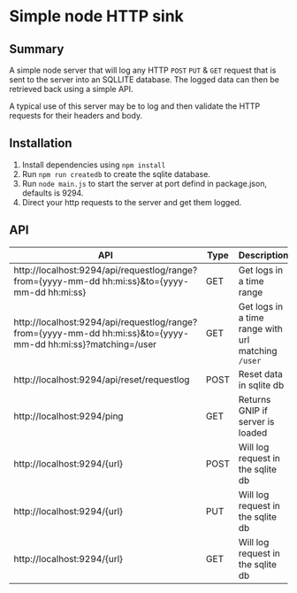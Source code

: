 # Simple node HTTP sink

## Summary 
A simple node server that will log any HTTP `POST` `PUT` & `GET` request that is sent to the server into an SQLLITE database. The logged data can then be retrieved back using a simple API.

A typical use of this server may be to log and then validate the HTTP requests for their headers and body.

## Installation

1. Install dependencies using `npm install`
2. Run `npm run createdb` to create the sqlite database.
3. Run `node main.js` to start the server at port defind in package.json, defaults is 9294.
4. Direct your http requests to the server and get them logged.

## API

 | API | Type |Description |
   | --- | --- | --- |
   | http://localhost:9294/api/requestlog/range?from={yyyy-mm-dd hh:mi:ss}&to={yyyy-mm-dd hh:mi:ss} | GET | Get logs in a time range |
   | http://localhost:9294/api/requestlog/range?from={yyyy-mm-dd hh:mi:ss}&to={yyyy-mm-dd hh:mi:ss}?matching=/user | GET | Get logs in a time range with url matching `/user` |
   | http://localhost:9294/api/reset/requestlog | POST | Reset data in sqlite db |
   | http://localhost:9294/ping  | GET  | Returns GNIP if server is loaded |
   | http://localhost:9294/{url} | POST | Will log request in the sqlite db |
   | http://localhost:9294/{url} | PUT  | Will log request in the sqlite db |
   | http://localhost:9294/{url} | GET  | Will log request in the sqlite db |